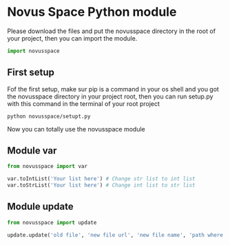 # Novus Space Python module
Please download the files and put the novusspace directory in the root of your project, then you can import the module.
```python
import novusspace
```
## First setup
Fof the first setup, make sur pip is a command in your os shell and you got the novusspace directory in your project root, then you can run setup.py with this command in the terminal of your root project
```
python novusspace/setupt.py
```
Now you can totally use the novusspace module

## Module var
```python
from novusspace import var

var.toIntList('Your list here') # Change str list to int list
var.toStrList('Your list here') # Change int list to str list
```

## Module update
```python
from novusspace import update

update.update('old file', 'new file url', 'new file name', 'path where the new file will be added', logs=(False is the basic set up))
```
